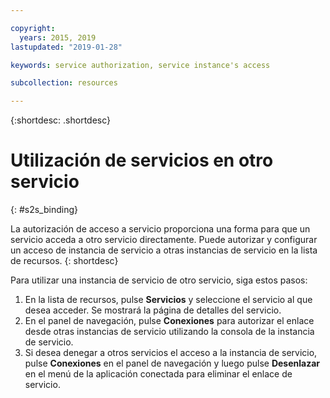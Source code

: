 ```yaml
---

copyright:
  years: 2015, 2019
lastupdated: "2019-01-28"

keywords: service authorization, service instance's access

subcollection: resources

---
```


{:shortdesc: .shortdesc}

# Utilización de servicios en otro servicio
{: #s2s_binding}

La autorización de acceso a servicio proporciona una forma para que un servicio acceda a otro servicio
directamente. Puede autorizar y configurar un acceso de instancia de servicio a otras instancias de servicio en la lista de recursos.
{: shortdesc}

Para utilizar una instancia de servicio de otro servicio, siga estos pasos:

1. En la lista de recursos, pulse **Servicios** y seleccione el servicio al que desea acceder. Se mostrará la página de detalles del servicio.
2. En el panel de navegación, pulse **Conexiones** para autorizar el enlace desde otras instancias de servicio utilizando la consola de la instancia de servicio.
3. Si desea denegar a otros servicios el acceso a la instancia de servicio, pulse **Conexiones** en el panel de navegación y luego pulse **Desenlazar** en el menú de la aplicación conectada para eliminar el enlace de servicio.
